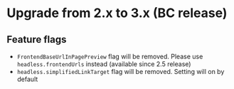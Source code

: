 Upgrade from 2.x to 3.x (BC release)
=======================

Feature flags
-------------
* `FrontendBaseUrlInPagePreview` flag will be removed. Please use `headless.frontendUrls` instead (available since 2.5 release)
* `headless.simplifiedLinkTarget` flag will be removed. Setting will on by default
